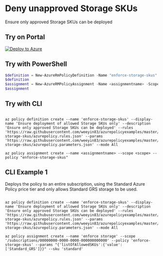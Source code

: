 # Deny unapproved Storage SKUs

Ensure only approved Storage SKUs can be deployed


## Try on Portal

[![Deploy to Azure](http://azuredeploy.net/deploybutton.png)](https://portal.azure.com/?feature.customportal=false&microsoft_azure_policy=true&microsoft_azure_policy_policyinsights=true&feature.microsoft_azure_security_policy=true&microsoft_azure_marketplace_policy=true#blade/Microsoft_Azure_Policy/CreatePolicyDefinitionBlade/uri/https%3A%2F%2Fraw.githubusercontent.com%2Fweeyin83%2Fazurepolicyexamples%2Fmaster%2FStorage%2enforce-storage-skus%2Fazurepolicy.json)


## Try with PowerShell

````powershell
$definition = New-AzureRmPolicyDefinition -Name "enforce-storage-skus" -DisplayName "Ensure deployment of allowed Storage SKUs only" -description "Ensure only approved Storage SKUs can be deployed" -Policy 'https://raw.githubusercontent.com/weeyin83/azurepolicyexamples/master/Storage/enforce-storage-skus/azurepolicy.rules.json' -Parameter 'https://raw.githubusercontent.com/weeyin83/azurepolicyexamples/master/Storage/enforce-storage-skus/azurepolicy.parameters.json' -Mode All
$definition
$assignment = New-AzureRMPolicyAssignment -Name <assignmentname> -Scope <scope>  -PolicyDefinition $definition
$assignment 
````


## Try with CLI

````cli

az policy definition create --name 'enforce-storage-skus' --display-name 'Ensure deployment of allowed Storage SKUs only' --description 'Ensure only approved Storage SKUs can be deployed' --rules 'https://raw.githubusercontent.com/weeyin83/azurepolicyexamples/master/Storage/enforce-storage-skus/azurepolicy.rules.json' --params 'https://raw.githubusercontent.com/weeyin83/azurepolicyexamples/master/Storage/enforce-storage-skus/azurepolicy.parameters.json' --mode All

az policy assignment create --name <assignmentname> --scope <scope> --policy "enforce-storage-skus" 

````

## CLI Example 1

Deploys the policy to an entire subscription, using the Standard Azure Policy price tier and only allows Standard GRS storage to be used. 

````cli

az policy definition create --name 'enforce-storage-skus' --display-name 'Ensure deployment of allowed Storage SKUs only' --description 'Ensure only approved Storage SKUs can be deployed' --rules 'https://raw.githubusercontent.com/weeyin83/azurepolicyexamples/master/Storage/enforce-storage-skus/azurepolicy.rules.json' --params 'https://raw.githubusercontent.com/weeyin83/azurepolicyexamples/master/Storage/enforce-storage-skus/azurepolicy.parameters.json' --mode All

az policy assignment create --name 'enforce storage' --scope '/subscriptions/00000000-0000-0000-000000000000' --policy 'enforce-storage-skus' --params "{'listOfAllowedSKUs':{'value': ['Standard_GRS']}}" --sku 'standard'
